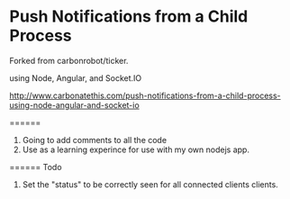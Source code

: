 Push Notifications from a Child Process
======

Forked from carbonrobot/ticker.

using Node, Angular, and Socket.IO

http://www.carbonatethis.com/push-notifications-from-a-child-process-using-node-angular-and-socket-io

======
1. Going to add comments to all the code 
2. Use as a learning experince for use with my own nodejs app.


====== Todo

1. Set the "status" to be correctly seen for all connected clients clients.
